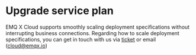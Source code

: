 # Upgrade service plan

EMQ X Cloud supports smoothly scaling deployment specifications without interrupting business connections. Regarding how to scale deployment specifications, you can get in touch with us via [ticket](../contact.md) or email (cloud@emqx.io)

